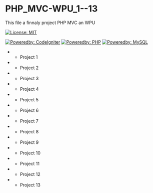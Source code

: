 # PHP_MVC-WPU_1--13
This file a finnaly project PHP MVC an WPU

[![License: MIT](https://img.shields.io/badge/License-MIT-yellow.svg?style=plastic)](https://opensource.org/licenses/MIT)

[![Poweredby: CodeIgniter](https://img.shields.io/badge/CodeIgniter-v3.1.10-lightgrey.svg?style=plastic&logo=codeigniter&logoColor=white&labelColor=orange)](https://codeigniter.com/) [![Poweredby: PHP](https://img.shields.io/badge/php-%3E=5.6-lightgrey.svg?style=plastic&logo=php&logoColor=white&labelColor=8892BF)](http://www.php.net/) [![Poweredby: MySQL](https://img.shields.io/badge/MySQL-%3E=5.7-lightgrey.svg?style=plastic&logo=mysql&logoColor=white&labelColor=0074a3)](https://www.mysql.com)

- - Project 1
- - Project 2
- - Project 3
- - Project 4
- - Project 5
- - Project 6
- - Project 7
- - Project 8
- - Project 9
- - Project 10
- - Project 11
- - Project 12
- - Project 13
